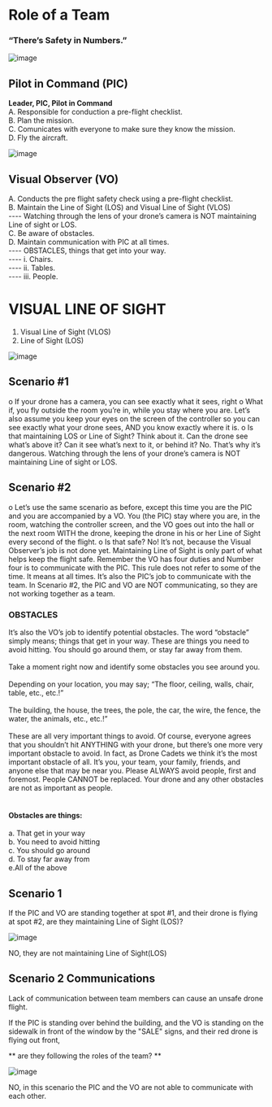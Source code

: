 # Role of a Team

### “There’s Safety in Numbers.”

 ![image](https://github.com/ions29/cpp-reading-material/assets/127531384/bb2cd97b-b0b2-4abb-8b2a-a15603a6cc8c)

## Pilot in Command (PIC)

**Leader, PIC, Pilot in Command**<br>
A.	Responsible for conduction a pre-flight checklist.<br>
B.	Plan the mission.<br>
C.	Comunicates with everyone to make sure they know the mission.<br>
D.	Fly the aircraft.<br>

![image](https://github.com/ions29/cpp-reading-material/assets/127531384/f6740341-dc6f-4960-af5a-2b416225bbce)

  
## Visual Observer (VO)

A.	Conducts the pre flight safety check using a pre-flight checklist.<br>
B.	Maintain the Line of Sight (LOS) and Visual Line of Sight (VLOS)<br>
---- Watching through the lens of your drone’s camera is NOT maintaining Line of sight or LOS.<br>
C.	Be aware of obstacles.<br>
D.	Maintain communication with PIC at all times.<br>
---- OBSTACLES, things that get into your way.<br>
---- i.	Chairs.<br>
---- ii.	Tables.<br>
---- iii.	People.<br>


# VISUAL LINE OF SIGHT

1. Visual Line of Sight (VLOS)
2. Line of Sight (LOS)

![image](https://github.com/ions29/cpp-reading-material/assets/127531384/20d4f78f-4a6a-4682-aabe-6d271b7f77b5)




## Scenario #1

o	If your drone has a camera, you can see exactly what it sees, right
o	What if, you fly outside the room you’re in, while you stay where you are. Let’s also assume you keep your eyes on the screen of the controller so you can see exactly what your drone sees, AND you know exactly where it is.
o	Is that maintaining LOS or Line of Sight?
Think about it. Can the drone see what’s above it? Can it see what’s next to it, or behind it? No. That’s why it’s dangerous. Watching through the lens of your drone’s camera is NOT maintaining Line of sight or LOS.


## Scenario #2

o	Let’s use the same scenario as before, except this time you are the PIC and you are accompanied by a VO. You (the PIC) stay where you are, in the room, watching the controller screen, and the VO goes out into the hall or the next room WITH the drone, keeping the drone in his or her Line of Sight every second of the flight.
o	Is that safe?
No! It’s not, because the Visual Observer’s job is not done yet. Maintaining Line of Sight is only part of what helps keep the flight safe.
Remember the VO has four duties and Number four is to communicate with the PIC. This rule does not refer to some of the time. It means at all times. It’s also the PIC’s job to communicate with the team. In Scenario #2, the PIC and VO are NOT communicating, so they are not working together as a team.


### OBSTACLES

It’s also the VO’s job to identify potential obstacles. The word “obstacle” simply means; things that get in your way. These are things you need to avoid hitting. You should go around them, or stay far away from them.<br><br>
Take a moment right now and identify some obstacles you see around you.<br><br>
Depending on your location, you may say; “The floor, ceiling, walls, chair, table, etc., etc.!”<br><br>
The building, the house, the trees, the pole, the car, the wire, the fence, the water, the animals, etc., etc.!”<br><br>
These are all very important things to avoid. Of course, everyone agrees that you shouldn’t hit ANYTHING with your drone, but there’s one more very important obstacle to avoid. In fact, as Drone Cadets we think it’s the most important obstacle of all. It’s you, your team, your family, friends, and anyone else that may be near you. Please ALWAYS avoid people, first and foremost. People CANNOT be replaced. Your drone and any other obstacles are not as important as people.<br><br>

#### Obstacles are things:

a. That get in your way<br>
b. You need to avoid hitting<br>
c. You should go around<br>
d. To stay far away from<br>
e.All of the above<br>

## Scenario 1

If the PIC and VO are standing together at spot #1, and their drone is flying at spot #2, are they maintaining Line of Sight (LOS)?

![image](https://github.com/ions29/cpp-reading-material/assets/127531384/d34e825d-6f8c-453a-ba05-2978913273fb)

NO, they are not maintaining Line of Sight(LOS)

## Scenario 2 Communications

Lack of communication between team members can cause an unsafe drone flight.<br>



If the PIC is standing over behind the building, and the VO is standing on the sidewalk in front of the window by the "SALE" signs, and their red drone is flying out front, <br>

** are they following the roles of the team? **


![image](https://github.com/ions29/cpp-reading-material/assets/127531384/deec51c3-4276-4af7-8890-e80cd9f6a8f0)

NO, in this scenario the PIC and the VO are not able to communicate with each other.


